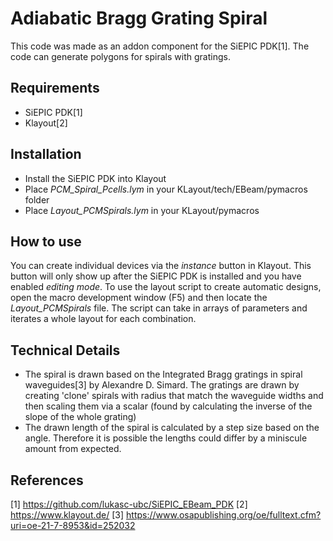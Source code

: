 # Adiabatic Bragg Grating Spiral

This code was made as an addon component for the SiEPIC PDK[1]. The code can generate polygons for spirals with gratings.

## Requirements
- SiEPIC PDK[1]
- Klayout[2]

## Installation
- Install the SiEPIC PDK into Klayout
- Place *PCM_Spiral_Pcells.lym* in your KLayout/tech/EBeam/pymacros folder
- Place *Layout_PCMSpirals.lym* in your KLayout/pymacros

## How to use
You can create individual devices via the *instance* button in Klayout. This button will only show up after the SiEPIC PDK is installed and you have enabled *editing mode*.
To use the layout script to create automatic designs, open the macro development window (F5) and then locate the *Layout_PCMSpirals* file. The script can take in arrays of parameters and iterates a whole layout for each combination.

## Technical Details
- The spiral is drawn based on the Integrated Bragg gratings in spiral waveguides[3] by Alexandre D. Simard. The gratings are drawn by creating 'clone' spirals with radius that match the waveguide widths and then scaling them via a scalar (found by calculating the inverse of the slope of the whole grating)
- The drawn length of the spiral is calculated by a step size based on the angle. Therefore it is possible the lengths could differ by a miniscule amount from expected.

## References
[1] https://github.com/lukasc-ubc/SiEPIC_EBeam_PDK
[2] https://www.klayout.de/
[3] https://www.osapublishing.org/oe/fulltext.cfm?uri=oe-21-7-8953&id=252032